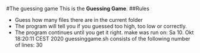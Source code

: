 #The guessing game
This is the **Guessing Game**.
##Rules
- Guess how many files there are in the current folder
- The program will tell you if you guessed too high, too low or correctly.
- The program continues until you get it right.
make was run on: 
Sa 10. Okt 18:20:11 CEST 2020
guessinggame.sh consists of the following number of lines: 
30
